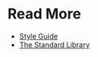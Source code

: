 # Read More

* [Style Guide](https://doc.rust-lang.org/stable/style-guide/index.html)
* [The Standard Library](https://doc.rust-lang.org/stable/std/index.html)